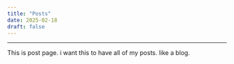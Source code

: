 ```yaml
---
title: "Posts"
date: 2025-02-18
draft: false
---
```

---
This is post page. i want this to have all of my posts. like a blog. 

